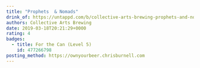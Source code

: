 ```yaml
---
title: "Prophets  & Nomads"
drink_of: https://untappd.com/b/collective-arts-brewing-prophets-and-nomads/1954616
authors: Collective Arts Brewing
date: 2019-03-18T20:21:29+0000
rating: 4
badges:
  - title: For the Can (Level 5)
    id: 477266798
posting_method: https://ownyourbeer.chrisburnell.com
---
```

